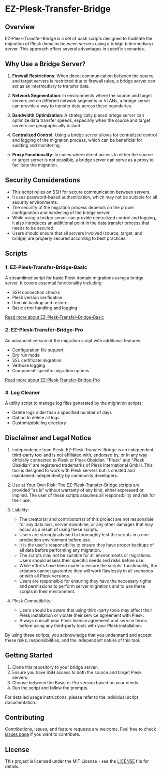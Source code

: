 # EZ-Plesk-Transfer-Bridge

## Overview

EZ-Plesk-Transfer-Bridge is a set of bash scripts designed to facilitate the migration of Plesk domains between servers using a bridge (intermediary) server. This approach offers several advantages in specific scenarios.

## Why Use a Bridge Server?

1. **Firewall Restrictions**: When direct communication between the source and target servers is restricted due to firewall rules, a bridge server can act as an intermediary to transfer data.

2. **Network Segmentation**: In environments where the source and target servers are on different network segments or VLANs, a bridge server can provide a way to transfer data across these boundaries.

3. **Bandwidth Optimization**: A strategically placed bridge server can optimize data transfer speeds, especially when the source and target servers are geographically distant.

4. **Centralized Control**: Using a bridge server allows for centralized control and logging of the migration process, which can be beneficial for auditing and monitoring.

5. **Proxy Functionality**: In cases where direct access to either the source or target server is not possible, a bridge server can serve as a proxy to facilitate the migration.

## Security Considerations

- This script relies on SSH for secure communication between servers.
- It uses password-based authentication, which may not be suitable for all security environments.
- The security of the migration process depends on the proper configuration and hardening of the bridge server.
- While using a bridge server can provide centralized control and logging, it also introduces an additional point in the data transfer process that needs to be secured.
- Users should ensure that all servers involved (source, target, and bridge) are properly secured according to best practices.

## Scripts

### 1. EZ-Plesk-Transfer-Bridge-Basic

A streamlined script for basic Plesk domain migrations using a bridge server. It covers essential functionality including:

- SSH connection checks
- Plesk version verification
- Domain backup and restore
- Basic error handling and logging

[Read more about EZ-Plesk-Transfer-Bridge-Basic](docs/BASIC_VERSION_README.md)

### 2. EZ-Plesk-Transfer-Bridge-Pro

An advanced version of the migration script with additional features:

- Configuration file support
- Dry run mode
- SSL certificate migration
- Verbose logging
- Component-specific migration options

[Read more about EZ-Plesk-Transfer-Bridge-Pro](docs/PRO_VERSION_README.md)

### 3. Log Cleaner

A utility script to manage log files generated by the migration scripts:

- Delete logs older than a specified number of days
- Option to delete all logs
- Customizable log directory

## Disclaimer and Legal Notice

1. Independence from Plesk:
   EZ-Plesk-Transfer-Bridge is an independent, third-party tool and is not affiliated with, endorsed by, or in any way officially connected to Plesk or Plesk Obsidian. "Plesk" and "Plesk Obsidian" are registered trademarks of Plesk International GmbH. This tool is designed to work with Plesk servers but is created and maintained independently by community developers.

2. Use at Your Own Risk:
   The EZ-Plesk-Transfer-Bridge scripts are provided "as is" without warranty of any kind, either expressed or implied. The user of these scripts assumes all responsibility and risk for their use.

3. Liability:

   - The creator(s) and contributor(s) of this project are not responsible for any data loss, server downtime, or any other damages that may occur as a result of using these scripts.
   - Users are strongly advised to thoroughly test the scripts in a non-production environment before use.
   - It is the user's responsibility to ensure they have proper backups of all data before performing any migration.
   - The scripts may not be suitable for all environments or migrations. Users should assess their specific needs and risks before use.
   - While efforts have been made to ensure the scripts' functionality, the creators cannot guarantee they will work flawlessly in all scenarios or with all Plesk versions.
   - Users are responsible for ensuring they have the necessary rights and permissions to perform server migrations and to use these scripts in their environment.

4. Plesk Compatibility:
   - Users should be aware that using third-party tools may affect their Plesk installation or violate their service agreement with Plesk.
   - Always consult your Plesk license agreement and service terms before using any third-party tools with your Plesk installation.

By using these scripts, you acknowledge that you understand and accept these risks, responsibilities, and the independent nature of this tool.

## Getting Started

1. Clone this repository to your bridge server.
2. Ensure you have SSH access to both the source and target Plesk servers.
3. Choose between the Basic or Pro version based on your needs.
4. Run the script and follow the prompts.

For detailed usage instructions, please refer to the individual script documentation.

## Contributing

Contributions, issues, and feature requests are welcome. Feel free to check [issues page](https://github.com/LazyQuad/EZ-Plesk-Transfer-Bridge/issues) if you want to contribute.

## License

This project is licensed under the MIT License - see the [LICENSE](LICENSE) file for details.
